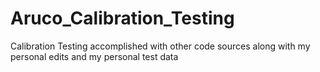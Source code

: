 # Aruco_Calibration_Testing
Calibration Testing accomplished with other code sources along with my personal edits and my personal test data
